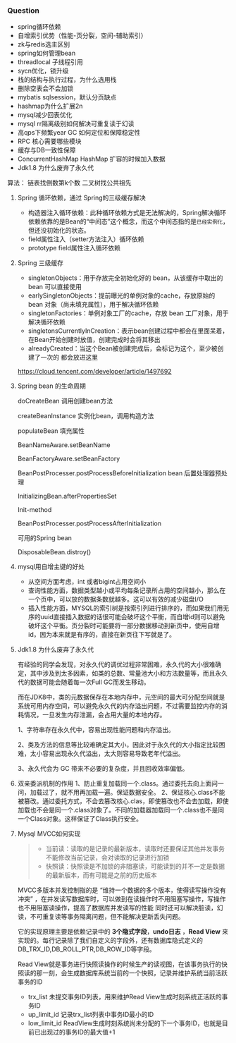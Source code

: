 ### Question

- spring循环依赖
- 自增索引优势（性能-页分裂，空间-辅助索引）
- zk与redis选主区别
- spring如何管理bean
- threadlocal 子线程引用
- sycn优化，锁升级
- 栈的结构与执行过程，为什么选用栈
- 删除空表会不会加锁
- mybatis sqlsession，默认分页缺点
- hashmap为什么扩展2n
- mysql减少回表优化
- mysql rr隔离级别如何解决可重复读于幻读
- 高qps下频繁year GC 如何定位和保障稳定性
- RPC 核心需要哪些模块
- 缓存与DB一致性保障
- ConcurrentHashMap HashMap 扩容的时候加入数据
- Jdk1.8 为什么废弃了永久代




算法：
链表找倒数第k个数
二叉树找公共祖先





1. Spring 循环依赖，通过 Spring的三级缓存解决

   - 构造器注入循环依赖：此种循环依赖方式是无法解决的，Spring解决循环依赖依靠的是Bean的“中间态”这个概念，而这个中间态指的是`已经实例化`，但还没初始化的状态。
   - field属性注入（setter方法注入）循环依赖
   - prototype field属性注入循环依赖

2. Spring 三级缓存

   - singletonObjects：用于存放完全初始化好的 bean，从该缓存中取出的 bean 可以直接使用
   - earlySingletonObjects：提前曝光的单例对象的cache，存放原始的 bean 对象（尚未填充属性），用于解决循环依赖
   - singletonFactories：单例对象工厂的cache，存放 bean 工厂对象，用于解决循环依赖
   - singletonsCurrentlyInCreation：表示bean创建过程中都会在里面呆着，在Bean开始创建时放值，创建完成时会将其移出
   - alreadyCreated：当这个Bean被创建完成后，会标记为这个，至少被创建了一次的  都会放进这里

   https://cloud.tencent.com/developer/article/1497692

3. Spring bean 的生命周期

   doCreateBean 调用创建bean方法

   createBeanInstance 实例化bean，调用构造方法

   populateBean 填充属性

   BeanNameAware.setBeanName 

   BeanFactoryAware.setBeanFactory

   BeanPostProcesser.postProcessBeforeInitialization bean 后置处理器预处理

   InitializingBean.afterPropertiesSet 

   Init-method

   BeanPostProcesser.postProcessAfterInitialization

   可用的Spring bean

   DisposableBean.distroy()

4. mysql用自增主键的好处

   - 从空间方面考虑，int 或者bigint占用空间小
   - 查询性能方面，数据类型越小或平均每条记录所占用的空间越小，那么在一个页中，可以放的数据条数就越多。这可以有效的减少磁盘I/O
   - 插入性能方面，MYSQL的索引树是按索引列进行排序的，而如果我们用无序的uuid直接插入数据的话很可能会破坏这个平衡，而自增id则可以避免破坏这个平衡。页分裂时可能要将一部分数据移动到新页中，使用自增id，因为本来就是有序的，直接在新页往下写就是了。

5. Jdk1.8 为什么废弃了永久代

   有经验的同学会发现，对永久代的调优过程非常困难，永久代的大小很难确定，其中涉及到太多因素，如类的总数、常量池大小和方法数量等，而且永久代的数据可能会随着每一次Full GC而发生移动。

   而在JDK8中，类的元数据保存在本地内存中，元空间的最大可分配空间就是系统可用内存空间，可以避免永久代的内存溢出问题，不过需要监控内存的消耗情况，一旦发生内存泄漏，会占用大量的本地内存。

   1、字符串存在永久代中，容易出现性能问题和内存溢出。

   2、类及方法的信息等比较难确定其大小，因此对于永久代的大小指定比较困难，太小容易出现永久代溢出，太大则容易导致老年代溢出。

   3、永久代会为 GC 带来不必要的复杂度，并且回收效率偏低。

6. 双亲委派机制的作用
   1、防止重复加载同一个.class。通过委托去向上面问一问，加载过了，就不用再加载一遍。保证数据安全。
   2、保证核心.class不能被篡改。通过委托方式，不会去篡改核心.clas，即使篡改也不会去加载，即使加载也不会是同一个.class对象了。不同的加载器加载同一个.class也不是同一个Class对象。这样保证了Class执行安全。

7. Mysql MVCC如何实现

   >- 当前读：读取的是记录的最新版本，读取时还要保证其他并发事务不能修改当前记录，会对读取的记录进行加锁
   >- 快照读：快照读是不加锁的非阻塞读，可能读到的并不一定是数据的最新版本，而有可能是之前的历史版本

   MVCC多版本并发控制指的是 “维持一个数据的多个版本，使得读写操作没有冲突” ，在并发读写数据库时，可以做到在读操作时不用阻塞写操作，写操作也不用阻塞读操作，提高了数据库并发读写的性能 同时还可以解决脏读，幻读，不可重复读等事务隔离问题，但不能解决更新丢失问题。

   它的实现原理主要是依赖记录中的 **3个隐式字段**，**undo日志** ，**Read View** 来实现的。每行记录除了我们自定义的字段外，还有数据库隐式定义的DB_TRX_ID,DB_ROLL_PTR,DB_ROW_ID等字段。

   Read View就是事务进行快照读操作的时候生产的读视图，在该事务执行的快照读的那一刻，会生成数据库系统当前的一个快照，记录并维护系统当前活跃事务的ID

   - trx_list 未提交事务ID列表，用来维护Read View生成时刻系统正活跃的事务ID 
   - up_limit_id 记录trx_list列表中事务ID最小的ID 
   - low_limit_id ReadView生成时刻系统尚未分配的下一个事务ID，也就是目前已出现过的事务ID的最大值+1

